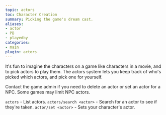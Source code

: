 ```yaml
---
topic: actors
toc: Character Creation
summary: Picking the game's dream cast.
aliases:
- actor
- PB
- playedby
categories:
- main
plugin: actors
---
```

It's fun to imagine the characters on a game like characters in a movie, and to pick actors to play them.  The actors system lets you keep track of who's picked which actors, and pick one for yourself.

Contact the game admin if you need to delete an actor or set an actor for a NPC.  Some games may limit NPC actors.

`actors` - List actors.
`actors/search <actor>` - Search for an actor to see if they're taken.
`actor/set <actor>` - Sets your character's actor.